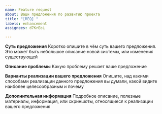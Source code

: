 ```yaml
---
name: Feature request
about: Ваши предложения по развитию проекта
title: "[REQ] "
labels: enhancement
assignees: d7KrEoL

---
```


**Суть предложения**
Коротко опишите в чём суть вашего предложения. Это может быть небольшое описание новой системы, или изменения существующей

**Описание проблемы**
Какую проблему решает ваше предложение 

**Варианты реализации вашего предложения**
Опишите, над какими способами реализации данного предложения вы думали, какой видите наиболее целесообразным и почему

**Дополнительная информация**
Подробное описание, полезные материалы, информация, или скриншоты, относящиеся к реализации вашего предложения
